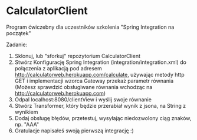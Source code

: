 # CalculatorClient
Program ćwiczebny dla uczestników szkolenia "Spring Integration na początek"

Zadanie:

1. Sklonuj, lub "sforkuj" repozytorium CalculatorClient
2. Stwórz Konfigurację Spring Integration (integration/integration.xml) do połączenia 
z aplikacją pod adresem http://calculatorweb.herokuapp.com/calculate, używając metody http GET i implementacji wzorca Gateway przekaż
parametr równania
(Możesz sprawdzić obsługiwane równania wchodząc na http://calculatorweb.herokuapp.com)
3. Odpal localhost:8080/clientView i wyślij swoje równanie
4. Stwórz Transformer, który będzie przerabiał wynik z jsona, na String z wynikiem
5. Dodaj obsługę błędów, przetestuj, wysyłając niedozwolony ciąg znaków, np. "AAA"
6. Gratulacje napisałeś swoją pierwszą integrację :)
